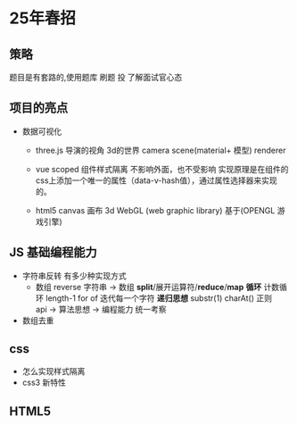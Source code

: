 # 25年春招

## 策略
题目是有套路的,使用题库
刷题 投 了解面试官心态


## 项目的亮点
- 数据可视化
  - three.js 
  导演的视角 3d的世界
  camera scene(material+ 模型) renderer 
  - vue scoped 组件样式隔离 不影响外面，也不受影响
    实现原理是在组件的css上添加一个唯一的属性（data-v-hash值），通过属性选择器来实现的。

  - html5 canvas 画布
    3d WebGL (web graphic library) 基于(OPENGL 游戏引擎)

    
## JS 基础编程能力
- 字符串反转 有多少种实现方式
  - 数组 reverse
    字符串 -> 数组 
    **split**/展开运算符/**reduce**/**map** 
**循环**
    计数循环 length-1
    for of 迭代每一个字符
**递归思想** substr(1) charAt()
正则  
    api -> 算法思想 -> 编程能力 统一考察
- 数组去重

## css 
- 怎么实现样式隔离
- css3 新特性

## HTML5


